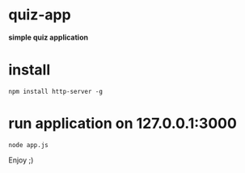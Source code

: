# quiz-app
<b>simple quiz application</b>

# install 
`npm install http-server -g`

# run application on 127.0.0.1:3000
`node app.js`

Enjoy ;)
